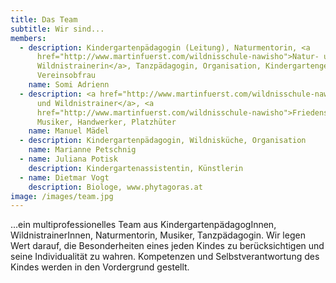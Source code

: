 ```yaml
---
title: Das Team
subtitle: Wir sind...
members:
  - description: Kindergartenpädagogin (Leitung), Naturmentorin, <a
      href="http://www.martinfuerst.com/wildnisschule-nawisho">Natur- und
      Wildnistrainerin</a>, Tanzpädagogin, Organisation, Kindergartengestaltung,
      Vereinsobfrau
    name: Somi Adrienn
  - description: <a href="http://www.martinfuerst.com/wildnisschule-nawisho">Natur-
      und Wildnistrainer</a>, <a
      href="http://www.martinfuerst.com/wildnisschule-nawisho">Friedensstifter</a>,
      Musiker, Handwerker, Platzhüter
    name: Manuel Mädel
  - description: Kindergartenpädagogin, Wildnisküche, Organisation
    name: Marianne Petschnig
  - name: Juliana Potisk
    description: Kindergartenassistentin, Künstlerin
  - name: Dietmar Vogt
    description: Biologe, www.phytagoras.at
image: /images/team.jpg
---
```

...ein multiprofessionelles Team aus KindergartenpädagogInnen, WildnistrainerInnen, Naturmentorin, Musiker, Tanzpädagogin. Wir legen Wert darauf, die Besonderheiten eines jeden Kindes zu berücksichtigen und seine Individualität zu wahren. Kompetenzen und Selbstverantwortung des Kindes werden in den Vordergrund gestellt.